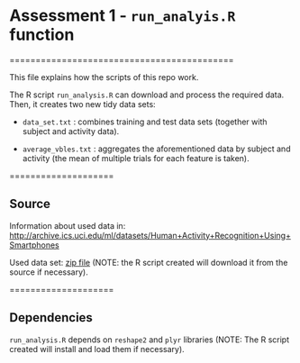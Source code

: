# Assessment 1 - `run_analyis.R` function
===========================================

This file explains how the scripts of this repo work.

The R script `run_analysis.R` can download and process the required data. Then, it creates two new tidy data sets:

- `data_set.txt` : combines training and test data sets (together with subject and activity data).

- `average_vbles.txt` : aggregates the aforementioned data by subject and activity (the mean of multiple trials for each feature is taken).


====================
## Source

Information about used data in: http://archive.ics.uci.edu/ml/datasets/Human+Activity+Recognition+Using+Smartphones

Used data set: [zip file](https://d396qusza40orc.cloudfront.net/getdata%2Fprojectfiles%2FUCI%20HAR%20Dataset.zip) (NOTE: the R script created will download it from the source if necessary).


====================
## Dependencies

`run_analysis.R` depends on `reshape2` and `plyr` libraries (NOTE: The R script created will install and load them if necessary).
